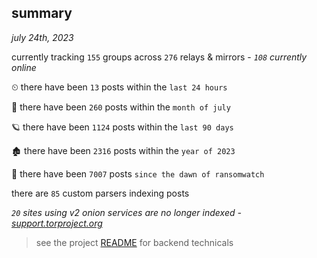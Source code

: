 
## summary
_july 24th, 2023_

currently tracking `155` groups across `276` relays & mirrors - _`108` currently online_

⏲ there have been `13` posts within the `last 24 hours`

🦈 there have been `260` posts within the `month of july`

🪐 there have been `1124` posts within the `last 90 days`

🏚 there have been `2316` posts within the `year of 2023`

🦕 there have been `7007` posts `since the dawn of ransomwatch`

there are `85` custom parsers indexing posts

_`20` sites using v2 onion services are no longer indexed - [support.torproject.org](https://support.torproject.org/onionservices/v2-deprecation/)_

> see the project [README](https://github.com/joshhighet/ransomwatch#ransomwatch--) for backend technicals
